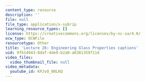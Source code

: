 ```yaml
---
content_type: resource
description: ''
file: null
file_type: application/x-subrip
learning_resource_types: []
license: https://creativecommons.org/licenses/by-nc-sa/4.0/
ocw_type: OCWFile
resourcetype: Other
title: 'Lecture 26: Engineering Glass Properties captions'
uid: 9fb14943-8daf-4de9-b2a0-a6381359711d
video_files:
  video_thumbnail_file: null
video_metadata:
  youtube_id: KPJvO_00LKQ
---
```

